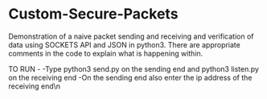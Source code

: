 # Custom-Secure-Packets
Demonstration of a naive packet sending and receiving and verification of data using SOCKETS API and JSON in python3.
There are appropriate comments in the code to explain what is happening within.

TO RUN -
-Type python3 send.py on the sending end and python3 listen.py on the receiving end
-On the sending end also enter the ip address of the receiving end\n

